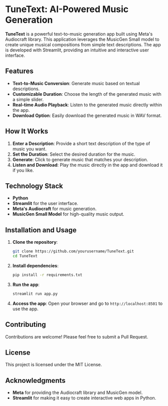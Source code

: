 # **TuneText: AI-Powered Music Generation**

**TuneText** is a powerful text-to-music generation app built using Meta's Audiocraft library. This application leverages the MusicGen Small model to create unique musical compositions from simple text descriptions. The app is developed with Streamlit, providing an intuitive and interactive user interface.

## **Features**
- **Text-to-Music Conversion**: Generate music based on textual descriptions.
- **Customizable Duration**: Choose the length of the generated music with a simple slider.
- **Real-time Audio Playback**: Listen to the generated music directly within the app.
- **Download Option**: Easily download the generated music in WAV format.

## **How It Works**
1. **Enter a Description**: Provide a short text description of the type of music you want.
2. **Set the Duration**: Select the desired duration for the music.
3. **Generate**: Click to generate music that matches your description.
4. **Listen and Download**: Play the music directly in the app and download it if you like.

## **Technology Stack**
- **Python**
- **Streamlit** for the user interface.
- **Meta's Audiocraft** for music generation.
- **MusicGen Small Model** for high-quality music output.

## **Installation and Usage**
1. **Clone the repository**:
    ```bash
    git clone https://github.com/yourusername/TuneText.git
    cd TuneText
    ```

2. **Install dependencies**:
    ```bash
    pip install -r requirements.txt
    ```

3. **Run the app**:
    ```bash
    streamlit run app.py
    ```

4. **Access the app**: Open your browser and go to `http://localhost:8501` to use the app.

## **Contributing**
Contributions are welcome! Please feel free to submit a Pull Request.

## **License**
This project is licensed under the MIT License.

## **Acknowledgments**
- **Meta** for providing the Audiocraft library and MusicGen model.
- **Streamlit** for making it easy to create interactive web apps in Python.
